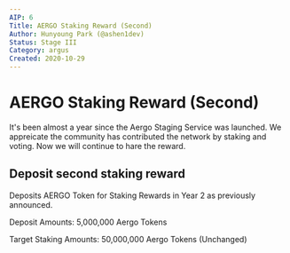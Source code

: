 ```yaml
---
AIP: 6
Title: AERGO Staking Reward (Second)
Author: Hunyoung Park (@ashen1dev)
Status: Stage III
Category: argus
Created: 2020-10-29
---
```


# AERGO Staking Reward (Second)

It's been almost a year since the Aergo Staging Service was launched. We appreicate the community has contributed the network by staking and voting. Now we will continue to hare the reward.

## Deposit second staking reward

Deposits AERGO Token for Staking Rewards in Year 2 as previously announced.


Deposit Amounts: 5,000,000 Aergo Tokens

Target Staking Amounts: 50,000,000 Aergo Tokens (Unchanged)

